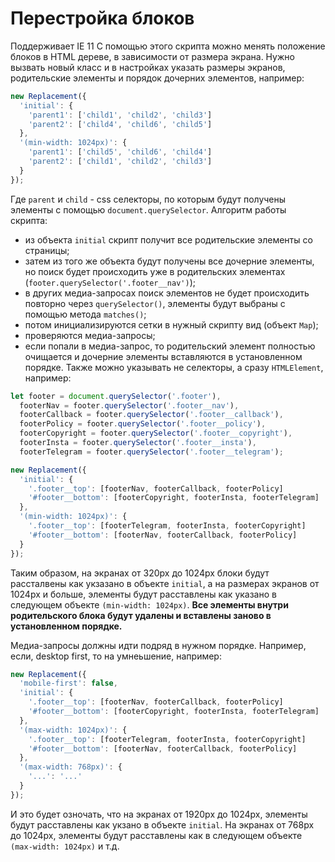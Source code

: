 # Перестройка блоков
Поддерживает IE 11
С помощью этого скрипта можно менять положение блоков в HTML дереве, в зависимости от размера экрана.
Нужно вызвать новый класс и в настройках указать размеры экранов, родительские элементы и порядок дочерних элементов, например:
```javascript
new Replacement({
  'initial': {
    'parent1': ['child1', 'child2', 'child3']
    'parent2': ['child4', 'child6', 'child5']
  },
  '(min-width: 1024px)': {
    'parent1': ['child5', 'child6', 'child4']
    'parent2': ['child1', 'child2', 'child3']
  }
});
```
Где `parent` и `child` - css селекторы, по которым будут получены элементы с помощью `document.querySelector`.
Алгоритм работы скрипта:
- из объекта `initial` скрипт получит все родительские элементы со страницы;
- затем из того же объекта будут получены все дочерние элементы, но поиск будет происходить уже в родительских элементах (`footer.querySelector('.footer__nav')`);
- в других медиа-запросах поиск элементов не будет происходить повторно через `querySelector()`, элементы будут выбраны с помощью метода `matches()`;
- потом инициализируются сетки в нужный скрипту вид (объект `Map`);
- проверяются медиа-запросы;
- если попали в медиа-запрос, то родительский элемент полностью очищается и дочерние элементы вставляются в установленном порядке.
Также можно указывать не селекторы, а сразу `HTMLElement`, например:
```javascript
let footer = document.querySelector('.footer'),
  footerNav = footer.querySelector('.footer__nav'),
  footerCallback = footer.querySelector('.footer__callback'),
  footerPolicy = footer.querySelector('.footer__policy'),
  footerCopyright = footer.querySelector('.footer__copyright'),
  footerInsta = footer.querySelector('.footer__insta'),
  footerTelegram = footer.querySelector('.footer__telegram');

new Replacement({
  'initial': {
    '.footer__top': [footerNav, footerCallback, footerPolicy]
    '#footer__bottom': [footerCopyright, footerInsta, footerTelegram]
  },
  '(min-width: 1024px)': {
    '.footer__top': [footerTelegram, footerInsta, footerCopyright]
    '#footer__bottom': [footerNav, footerCallback, footerPolicy]
  }
});
```
Таким образом, на экранах от 320px до 1024px блоки будут рассталвены как укзазано в объекте `initial`, а на размерах экранов от 1024px и больше, элементы будут расставлены как указано в следующем объекте `(min-width: 1024px)`.
**Все элементы внутри родительского блока будут удалены и вставлены заново в установленном порядке.**

Медиа-запросы должны идти подряд в нужном порядке. Например, если, desktop first, то на умнеьшение, например:
```javascript
new Replacement({
  'mobile-first': false,
  'initial': {
    '.footer__top': [footerNav, footerCallback, footerPolicy]
    '#footer__bottom': [footerCopyright, footerInsta, footerTelegram]
  },
  '(max-width: 1024px)': {
    '.footer__top': [footerTelegram, footerInsta, footerCopyright]
    '#footer__bottom': [footerNav, footerCallback, footerPolicy]
  },
  '(max-width: 768px)': {
    '...': '...'
  }
});
```
И это будет озночать, что на экранах от 1920px до 1024px, элементы будут расставлены как укзано в объекте `initial`. На экранах от 768px до 1024px, элементы будут расставлены как в следующем объекте `(max-width: 1024px)` и т.д.